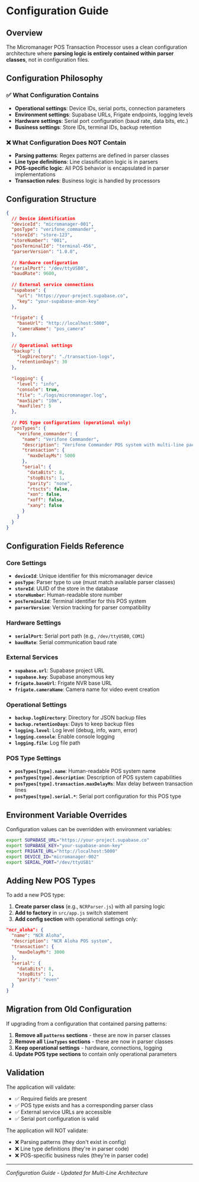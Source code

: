 # Configuration Guide

## Overview
The Micromanager POS Transaction Processor uses a clean configuration architecture where **parsing logic is entirely contained within parser classes**, not in configuration files.

## Configuration Philosophy

### ✅ What Configuration Contains
- **Operational settings**: Device IDs, serial ports, connection parameters
- **Environment settings**: Supabase URLs, Frigate endpoints, logging levels
- **Hardware settings**: Serial port configuration (baud rate, data bits, etc.)
- **Business settings**: Store IDs, terminal IDs, backup retention

### ❌ What Configuration Does NOT Contain
- **Parsing patterns**: Regex patterns are defined in parser classes
- **Line type definitions**: Line classification logic is in parsers
- **POS-specific logic**: All POS behavior is encapsulated in parser implementations
- **Transaction rules**: Business logic is handled by processors

## Configuration Structure

```json
{
  // Device identification
  "deviceId": "micromanager-001",
  "posType": "verifone_commander",
  "storeId": "store-123", 
  "storeNumber": "001",
  "posTerminalId": "terminal-456",
  "parserVersion": "1.0.0",
  
  // Hardware configuration
  "serialPort": "/dev/ttyUSB0",
  "baudRate": 9600,
  
  // External service connections
  "supabase": {
    "url": "https://your-project.supabase.co",
    "key": "your-supabase-anon-key"
  },
  
  "frigate": {
    "baseUrl": "http://localhost:5000",
    "cameraName": "pos_camera"
  },
  
  // Operational settings
  "backup": {
    "logDirectory": "./transaction-logs",
    "retentionDays": 30
  },
  
  "logging": {
    "level": "info",
    "console": true,
    "file": "./logs/micromanager.log",
    "maxSize": "10m",
    "maxFiles": 5
  },
  
  // POS type configurations (operational only)
  "posTypes": {
    "verifone_commander": {
      "name": "Verifone Commander",
      "description": "Verifone Commander POS system with multi-line packet support",
      "transaction": {
        "maxDelayMs": 5000
      },
      "serial": {
        "dataBits": 8,
        "stopBits": 1,
        "parity": "none",
        "rtscts": false,
        "xon": false,
        "xoff": false,
        "xany": false
      }
    }
  }
}
```

## Configuration Fields Reference

### Core Settings
- **`deviceId`**: Unique identifier for this micromanager device
- **`posType`**: Parser type to use (must match available parser classes)
- **`storeId`**: UUID of the store in the database
- **`storeNumber`**: Human-readable store number
- **`posTerminalId`**: Terminal identifier for this POS system
- **`parserVersion`**: Version tracking for parser compatibility

### Hardware Settings
- **`serialPort`**: Serial port path (e.g., `/dev/ttyUSB0`, `COM1`)
- **`baudRate`**: Serial communication baud rate

### External Services
- **`supabase.url`**: Supabase project URL
- **`supabase.key`**: Supabase anonymous key
- **`frigate.baseUrl`**: Frigate NVR base URL
- **`frigate.cameraName`**: Camera name for video event creation

### Operational Settings
- **`backup.logDirectory`**: Directory for JSON backup files
- **`backup.retentionDays`**: Days to keep backup files
- **`logging.level`**: Log level (debug, info, warn, error)
- **`logging.console`**: Enable console logging
- **`logging.file`**: Log file path

### POS Type Settings
- **`posTypes[type].name`**: Human-readable POS system name
- **`posTypes[type].description`**: Description of POS system capabilities
- **`posTypes[type].transaction.maxDelayMs`**: Max delay between transaction lines
- **`posTypes[type].serial.*`**: Serial port configuration for this POS type

## Environment Variable Overrides

Configuration values can be overridden with environment variables:

```bash
export SUPABASE_URL="https://your-project.supabase.co"
export SUPABASE_KEY="your-supabase-anon-key"
export FRIGATE_URL="http://localhost:5000"
export DEVICE_ID="micromanager-002"
export SERIAL_PORT="/dev/ttyUSB1"
```

## Adding New POS Types

To add a new POS type:

1. **Create parser class** (e.g., `NCRParser.js`) with all parsing logic
2. **Add to factory** in `src/app.js` switch statement
3. **Add config section** with operational settings only:

```json
"ncr_aloha": {
  "name": "NCR Aloha",
  "description": "NCR Aloha POS system",
  "transaction": {
    "maxDelayMs": 3000
  },
  "serial": {
    "dataBits": 8,
    "stopBits": 1,
    "parity": "even"
  }
}
```

## Migration from Old Configuration

If upgrading from a configuration that contained parsing patterns:

1. **Remove all `patterns` sections** - these are now in parser classes
2. **Remove all `lineTypes` sections** - these are now in parser classes  
3. **Keep operational settings** - hardware, connections, logging
4. **Update POS type sections** to contain only operational parameters

## Validation

The application will validate:
- ✅ Required fields are present
- ✅ POS type exists and has a corresponding parser class
- ✅ External service URLs are accessible
- ✅ Serial port configuration is valid

The application will NOT validate:
- ❌ Parsing patterns (they don't exist in config)
- ❌ Line type definitions (they're in parser code)
- ❌ POS-specific business rules (they're in parser code)

---
*Configuration Guide - Updated for Multi-Line Architecture*
